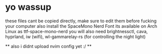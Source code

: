 # yo wassup
these files cant be copied directly, make sure to edit them before fucking your computer
also install the SpaceMono Nerd Font
its available on Arch Linux as ttf-space-mono-nerd
you will also need brightnessctl, cava, hyprland, iw (wifi), wl-gammarelay-rs (for controlling the night light)

** also i didnt upload nvim config yet :/ **
